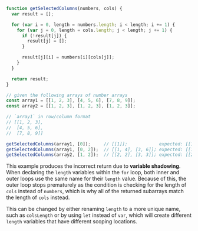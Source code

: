 ```js
function getSelectedColumns(numbers, cols) {
  var result = [];

  for (var i = 0, length = numbers.length; i < length; i += 1) {
    for (var j = 0, length = cols.length; j < length; j += 1) {
      if (!result[j]) {
        result[j] = [];
      }

      result[j][i] = numbers[i][cols[j]];
    }
  }

  return result;
}

// given the following arrays of number arrays
const array1 = [[1, 2, 3], [4, 5, 6], [7, 8, 9]];
const array2 = [[1, 2, 3], [1, 2, 3], [1, 2, 3]];

// `array1` in row/column format
// [[1, 2, 3],
//  [4, 5, 6],
//  [7, 8, 9]]

getSelectedColumns(array1, [0]);     // [[1]];            expected: [[1, 4, 7]]
getSelectedColumns(array1, [0, 2]);  // [[1, 4], [3, 6]]; expected: [[1, 4, 7], [3, 6, 9]]
getSelectedColumns(array2, [1, 2]);  // [[2, 2], [3, 3]]; expected: [[2, 2, 2], [3, 3, 3]]
```

This example produces the incorrect return due to **variable shadowing**. When declaring the `length` variables within the `for` loop, both inner and outer loops use the same name for their `length` value. Because of this, the outer loop stops prematurely as the condition is checking for the length of `cols` instead of `numbers`, which is why all of the returned subarrays match the length of `cols` instead.

This can be changed by either renaming `length` to a more unique name, such as `colsLength` or by using `let` instead of `var`, which will create different `length` variables that have different scoping locations.

